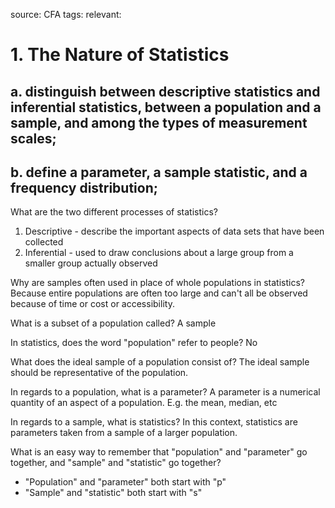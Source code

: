 source: CFA
tags: 
relevant: 

# 1. The Nature of Statistics

## a. distinguish between descriptive statistics and inferential statistics, between a population and a sample, and among the types of measurement scales;

## b. define a parameter, a sample statistic, and a frequency distribution;

What are the two different processes of statistics?
1. Descriptive - describe the important aspects of data sets that have been collected
2. Inferential - used to draw conclusions about a large group from a smaller group actually observed

Why are samples often used in place of whole populations in statistics?
Because entire populations are often too large and can't all be observed because of time or cost or accessibility.

What is a subset of a population called?
A sample

In statistics, does the word "population" refer to people?
No

What does the ideal sample of a population consist of?
The ideal sample should be representative of the population. 

In regards to a population, what is a parameter?
A parameter is a numerical quantity of an aspect of a population. E.g. the mean, median, etc

In regards to a sample, what is statistics?
In this context, statistics are parameters taken from a sample of a larger population.

What is an easy way to remember that "population" and "parameter" go together, and "sample" and "statistic" go together?
- "Population" and "parameter" both start with "p"
- "Sample" and "statistic" both start with "s"

